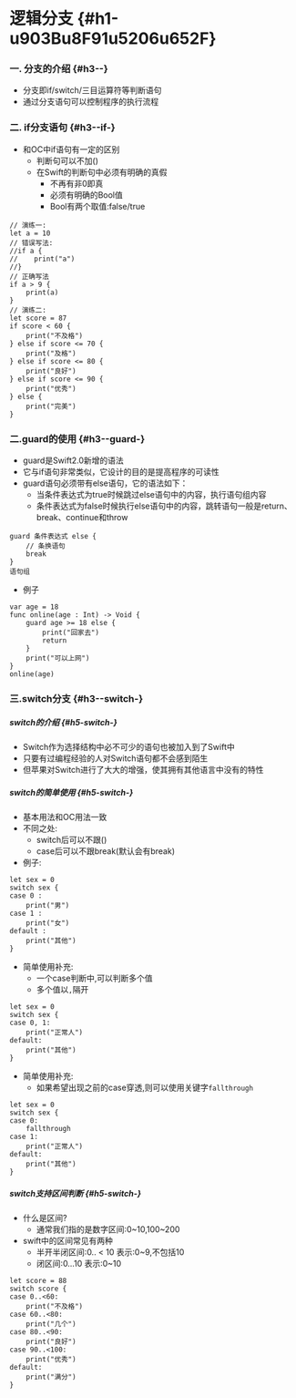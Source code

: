 # 逻辑分支 {#h1-u903Bu8F91u5206u652F}

### 一. 分支的介绍 {#h3--}

* 分支即if/switch/三目运算符等判断语句
* 通过分支语句可以控制程序的执行流程

### 二. if分支语句 {#h3--if-}

* 和OC中if语句有一定的区别
  * 判断句可以不加\(\)
  * 在Swift的判断句中必须有明确的真假
    * 不再有非0即真
    * 必须有明确的Bool值
    * Bool有两个取值:false/true

```
// 演练一:
let a = 10
// 错误写法:
//if a {
//    print("a")
//}
// 正确写法
if a > 9 {
    print(a)
}
// 演练二:
let score = 87
if score < 60 {
    print("不及格")
} else if score <= 70 {
    print("及格")
} else if score <= 80 {
    print("良好")
} else if score <= 90 {
    print("优秀")
} else {
    print("完美")
}
```

### 二.guard的使用 {#h3--guard-}

* guard是Swift2.0新增的语法
* 它与if语句非常类似，它设计的目的是提高程序的可读性
* guard语句必须带有else语句，它的语法如下：
  * 当条件表达式为true时候跳过else语句中的内容，执行语句组内容
  * 条件表达式为false时候执行else语句中的内容，跳转语句一般是return、break、continue和throw

```
guard 条件表达式 else {
    // 条换语句
    break
}
语句组
```

* 例子

```
var age = 18
func online(age : Int) -> Void {
    guard age >= 18 else {
        print("回家去")
        return
    }
    print("可以上网")
}
online(age)
```

### 三.switch分支 {#h3--switch-}

##### switch的介绍 {#h5-switch-}

* Switch作为选择结构中必不可少的语句也被加入到了Swift中
* 只要有过编程经验的人对Switch语句都不会感到陌生
* 但苹果对Switch进行了大大的增强，使其拥有其他语言中没有的特性

##### switch的简单使用 {#h5-switch-}

* 基本用法和OC用法一致
* 不同之处:
  * switch后可以不跟\(\)
  * case后可以不跟break\(默认会有break\)
* 例子:

```
let sex = 0
switch sex {
case 0 :
    print("男")
case 1 :
    print("女")
default :
    print("其他")
}
```

* 简单使用补充:
  * 一个case判断中,可以判断多个值
  * 多个值以`,`隔开

```
let sex = 0
switch sex {
case 0, 1:
    print("正常人")
default:
    print("其他")
}
```

* 简单使用补充:
  * 如果希望出现之前的case穿透,则可以使用关键字`fallthrough`

```
let sex = 0
switch sex {
case 0:
    fallthrough
case 1:
    print("正常人")
default:
    print("其他")
}
```

##### switch支持区间判断 {#h5-switch-}

* 什么是区间?
  * 通常我们指的是数字区间:0~10,100~200
* swift中的区间常见有两种
  * 半开半闭区间:0..
    &lt;
    10 表示:0~9,不包括10
  * 闭区间:0…10 表示:0~10

```
let score = 88
switch score {
case 0..<60:
    print("不及格")
case 60..<80:
    print("几个")
case 80..<90:
    print("良好")
case 90..<100:
    print("优秀")
default:
    print("满分")
}
```



